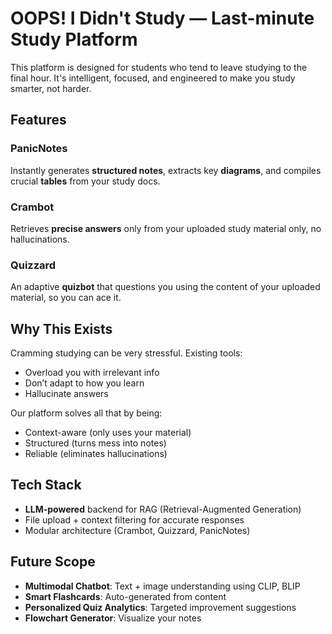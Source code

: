 # OOPS! I Didn't Study — Last-minute Study Platform
This platform is designed for students who tend to leave studying to the final hour. It's intelligent, focused, and engineered to make you study smarter, not harder.

## Features
### PanicNotes
Instantly generates **structured notes**, extracts key **diagrams**, and compiles crucial **tables** from your study docs.
### Crambot
Retrieves **precise answers** only from your uploaded study material only, no hallucinations.
### Quizzard
An adaptive **quizbot** that questions you using the content of your uploaded material, so you can ace it.

## Why This Exists
Cramming studying can be very stressful. Existing tools:
- Overload you with irrelevant info
- Don’t adapt to how you learn
- Hallucinate answers

Our platform solves all that by being:
- Context-aware (only uses your material)
- Structured (turns mess into notes)
- Reliable (eliminates hallucinations)

## Tech Stack
- **LLM-powered** backend for RAG (Retrieval-Augmented Generation)
- File upload + context filtering for accurate responses
- Modular architecture (Crambot, Quizzard, PanicNotes)

## Future Scope
- **Multimodal Chatbot**: Text + image understanding using CLIP, BLIP
- **Smart Flashcards**: Auto-generated from content
- **Personalized Quiz Analytics**: Targeted improvement suggestions
- **Flowchart Generator**: Visualize your notes
